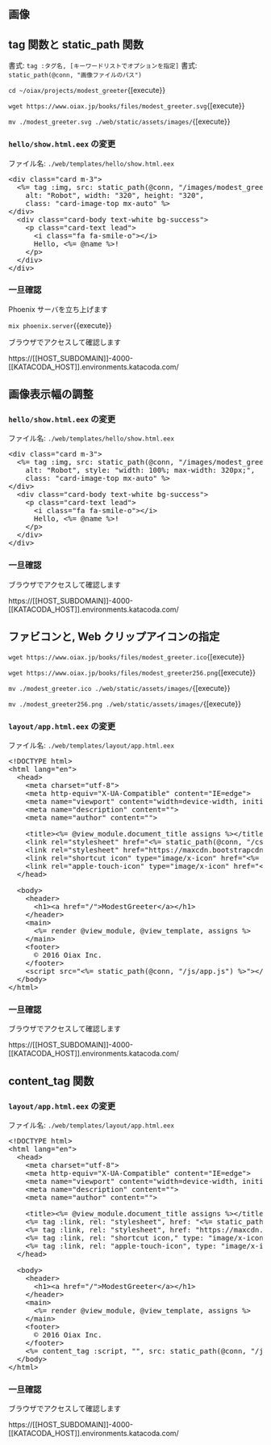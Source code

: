 ## 画像

## tag 関数と static_path 関数

書式: `tag :タグ名, [キーワードリストでオプションを指定]`
書式: `static_path(@conn, "画像ファイルのパス")`

`cd ~/oiax/projects/modest_greeter`{[execute}}

`wget https://www.oiax.jp/books/files/modest_greeter.svg`{[execute}}

`mv ./modest_greeter.svg ./web/static/assets/images/`{[execute}}

### `hello/show.html.eex` の変更

ファイル名: `./web/templates/hello/show.html.eex`

<pre class="file" data-filename="~/oiax/projects/modest_greeter/web/templates/hello/show.html.eex" data-target="replace">
&lt;div class="card m-3"&gt;
  &lt;%= tag :img, src: static_path(@conn, "/images/modest_greeter.svg"),
    alt: "Robot", width: "320", height: "320",
    class: "card-image-top mx-auto" %&gt;
&lt;/div&gt;
  &lt;div class="card-body text-white bg-success"&gt;
    &lt;p class="card-text lead"&gt;
      &lt;i class="fa fa-smile-o"&gt;&lt;/i&gt;
      Hello, &lt;%= @name %&gt;!
    &lt;/p&gt;
  &lt;/div&gt;
&lt;/div&gt;
</pre>


### 一旦確認

Phoenix サーバを立ち上げます

`mix phoenix.server`{{execute}}

ブラウザでアクセスして確認します

https://[[HOST_SUBDOMAIN]]-4000-[[KATACODA_HOST]].environments.katacoda.com/

## 画像表示幅の調整

### `hello/show.html.eex` の変更

ファイル名: `./web/templates/hello/show.html.eex`

<pre class="file" data-filename="~/oiax/projects/modest_greeter/web/templates/hello/show.html.eex" data-target="replace">
&lt;div class="card m-3"&gt;
  &lt;%= tag :img, src: static_path(@conn, "/images/modest_greeter.svg"),
    alt: "Robot", style: "width: 100%; max-width: 320px;",
    class: "card-image-top mx-auto" %&gt;
&lt;/div&gt;
  &lt;div class="card-body text-white bg-success"&gt;
    &lt;p class="card-text lead"&gt;
      &lt;i class="fa fa-smile-o"&gt;&lt;/i&gt;
      Hello, &lt;%= @name %&gt;!
    &lt;/p&gt;
  &lt;/div&gt;
&lt;/div&gt;
</pre>


### 一旦確認

ブラウザでアクセスして確認します

https://[[HOST_SUBDOMAIN]]-4000-[[KATACODA_HOST]].environments.katacoda.com/

## ファビコンと, Web クリップアイコンの指定

`wget https://www.oiax.jp/books/files/modest_greeter.ico`{[execute}}

`wget https://www.oiax.jp/books/files/modest_greeter256.png`{[execute}}

`mv ./modest_greeter.ico ./web/static/assets/images/`{[execute}}

`mv ./modest_greeter256.png ./web/static/assets/images/`{[execute}}

### `layout/app.html.eex` の変更

ファイル名: `./web/templates/layout/app.html.eex`

<pre class="file" data-filename="~/oiax/projects/modest_greeter/web/templates/layout/app.html.eex" data-target="replace">
&lt;!DOCTYPE html&gt;
&lt;html lang="en"&gt;
  &lt;head&gt;
    &lt;meta charset="utf-8"&gt;
    &lt;meta http-equiv="X-UA-Compatible" content="IE=edge"&gt;
    &lt;meta name="viewport" content="width=device-width, initial-scale=1"&gt;
    &lt;meta name="description" content=""&gt;
    &lt;meta name="author" content=""&gt;

    &lt;title&gt;&lt;%= @view_module.document_title assigns %&gt;&lt;/title&gt;
    &lt;link rel="stylesheet" href="&lt;%= static_path(@conn, "/css/app.css") %&gt;"&gt;
    &lt;link rel="stylesheet" href="https://maxcdn.bootstrapcdn.com/font-awesome/4.7.0/css/font-awesome.min.css"&gt;
    &lt;link rel="shortcut icon" type="image/x-icon" href="&lt;%= static_path(@conn, "/images/modest_greeter.ico") %&gt;"&gt;
    &lt;link rel="apple-touch-icon" type="image/x-icon" href="&lt;%= static_path(@conn, "/images/modest_greeter256.png") %&gt;"&gt;
  &lt;/head&gt;

  &lt;body&gt;
    &lt;header&gt;
      &lt;h1&gt;&lt;a href="/"&gt;ModestGreeter&lt;/a&gt;&lt;/h1&gt;
    &lt;/header&gt;
    &lt;main&gt;
      &lt;%= render @view_module, @view_template, assigns %&gt;
    &lt;/main&gt;
    &lt;footer&gt;
      &copy; 2016 Oiax Inc.
    &lt;/footer&gt;
    &lt;script src="&lt;%= static_path(@conn, "/js/app.js") %&gt;"&gt;&lt;/script&gt;
  &lt;/body&gt;
&lt;/html&gt;
</pre>

### 一旦確認

ブラウザでアクセスして確認します

https://[[HOST_SUBDOMAIN]]-4000-[[KATACODA_HOST]].environments.katacoda.com/

## content_tag 関数

### `layout/app.html.eex` の変更

ファイル名: `./web/templates/layout/app.html.eex`

<pre class="file" data-filename="~/oiax/projects/modest_greeter/web/templates/layout/app.html.eex" data-target="replace">
&lt;!DOCTYPE html&gt;
&lt;html lang="en"&gt;
  &lt;head&gt;
    &lt;meta charset="utf-8"&gt;
    &lt;meta http-equiv="X-UA-Compatible" content="IE=edge"&gt;
    &lt;meta name="viewport" content="width=device-width, initial-scale=1"&gt;
    &lt;meta name="description" content=""&gt;
    &lt;meta name="author" content=""&gt;

    &lt;title&gt;&lt;%= @view_module.document_title assigns %&gt;&lt;/title&gt;
    &lt;%= tag :link, rel: "stylesheet", href: "&lt;%= static_path(@conn, "/css/app.css") %&gt;"&gt;
    &lt;%= tag :link, rel: "stylesheet", href: "https://maxcdn.bootstrapcdn.com/font-awesome/4.7.0/css/font-awesome.min.css"&gt;
    &lt;%= tag :link, rel: "shortcut icon," type: "image/x-icon", href: "&lt;%= static_path(@conn, "/images/modest_greeter.ico") %&gt;"&gt;
    &lt;%= tag :link, rel: "apple-touch-icon", type: "image/x-icon", href: "&lt;%= static_path(@conn, "/images/modest_greeter256.png") %&gt;"&gt;
  &lt;/head&gt;

  &lt;body&gt;
    &lt;header&gt;
      &lt;h1&gt;&lt;a href="/"&gt;ModestGreeter&lt;/a&gt;&lt;/h1&gt;
    &lt;/header&gt;
    &lt;main&gt;
      &lt;%= render @view_module, @view_template, assigns %&gt;
    &lt;/main&gt;
    &lt;footer&gt;
      &copy; 2016 Oiax Inc.
    &lt;/footer&gt;
    &lt;%= content_tag :script, "", src: static_path(@conn, "/js/app.js") %&gt;
  &lt;/body&gt;
&lt;/html&gt;
</pre>

### 一旦確認

ブラウザでアクセスして確認します

https://[[HOST_SUBDOMAIN]]-4000-[[KATACODA_HOST]].environments.katacoda.com/

